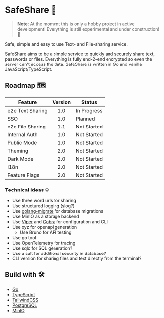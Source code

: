 # SafeShare 🔗

> **Note**: At the moment this is only a hobby project in active development! Everything is still experimental and under
> construction! 🚧

Safe, simple and easy to use Text- and File-sharing service.

SafeShare aims to be a simple service to quickly and securely share text, passwords or files. Everything is fully
end-2-end
encrypted so even the server can't access the data.
SafeShare is written in Go and vanilla JavaScript/TypeScript.

## Roadmap 🗺️

| Feature          | Version | Status      |
|------------------|:-------:|-------------|
| e2e Text Sharing |   1.0   | In Progress |
| SSO              |   1.0   | Planned     |
| e2e File Sharing |   1.1   | Not Started |
| Internal Auth    |   1.0   | Not Started |
| Public Mode      |   1.0   | Not Started |
| Theming          |   2.0   | Not Started |
| Dark Mode        |   2.0   | Not Started |
| i18n             |   2.0   | Not Started |
| Feature Flags    |   2.0   | Not Started |

### Technical ideas 💡
- Use three word urls for sharing
- Use structured logging (slog?)
- Use [golang-migrate](https://github.com/golang-migrate/migrate) for database migrations
- Use MinIO as a storage backend
- Use [Viper](https://github.com/spf13/viper) and [Cobra](https://github.com/spf13/cobra) for configuration and CLI
- Use xyz for openapi generation
  - Use Bruno for API testing
- Use go tool
- Use OpenTelemetry for tracing
- Use sqlc for SQL generation?
- Use a salt for additional security in database?
- CLI version for sharing files and text directly from the terminal?

## Build with 🛠️

- [Go](https://go.dev/)
- [TypeScript](https://www.typescriptlang.org/)
- [TailwindCSS](https://tailwindcss.com/)
- [PostgreSQL](https://www.postgresql.org/)
- [MinIO](https://github.com/minio/minio)

